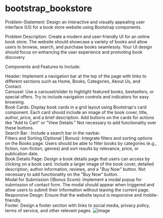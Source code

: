 # bootstrap_bookstore
Problem-Statement:
Design an interactive and visually appealing user interface (UI) for a book store website using Bootstrap components.

Problem Description:
Create a modern and user-friendly UI for an online book store. The website should showcase a variety of books and allow users to browse, search, and purchase books seamlessly. Your UI design should focus on enhancing the user experience and promoting book discovery

Components and Features to Include:

Header: Implement a navigation bar at the top of the page with links to different sections such as Home, Books, Categories, About Us, and Contact.                            
Carousel: Use a carousel/slider to highlight featured books, bestsellers, or special offers. Try to include navigation controls and indicators for easy browsing.             
Book Cards: Display book cards in a grid layout using Bootstrap's card component. Each card should include an image of the book cover, title, author, price, and a brief description.   Add buttons on the cards for actions like "Add to Cart" or "View Details."   Not necessary to add functionality over these buttons.       
Search Bar : Include a search bar in the navbar.                                                            
Filters and Sorting (Optional | Bonus): Integrate filters and sorting options on the Books page. Users should be able to filter books by categories (e.g., fiction, non-fiction, genres) and sort results by relevance, price, or publication date.                  
Book Details Page: Design a book details page that users can access by clicking on a book card. Include a larger image of the book cover, detailed description, author information, reviews, and a "Buy Now" button.  Not necessary to add functionality on the "Buy Now" button.                                                                               
Modal for Submission ((Bonus Score): Implement a modal popup for submission of contact form. The modal should appear when triggered and allow users to submit their information without leaving the current page.                                          
Responsive Desgn:  Ensure that the website layout is responsive and mobile-friendly.                                                                                                                                    
Footer: Design  a footer section with links to social media, privacy policy, terms of service, and other relevant pages.
![image](https://github.com/DK08464/bootstrap_bookstore/assets/121443975/f04760d4-b4df-409d-9af4-fc1a122aaf70)
